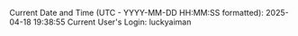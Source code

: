 Current Date and Time (UTC - YYYY-MM-DD HH:MM:SS formatted): 2025-04-18 19:38:55
Current User's Login: luckyaiman
